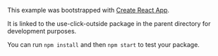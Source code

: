 This example was bootstrapped with [Create React App](https://github.com/facebook/create-react-app).

It is linked to the use-click-outside package in the parent directory for development purposes.

You can run `npm install` and then `npm start` to test your package.
